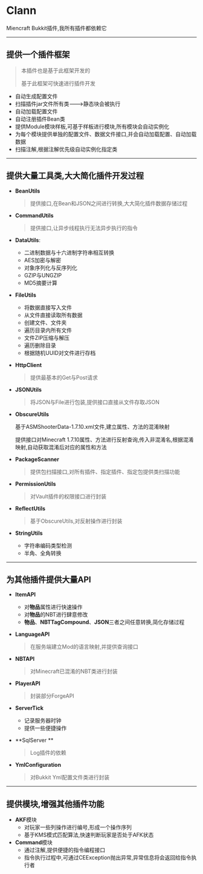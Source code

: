 # Clann

Miencraft Bukkit插件,我所有插件都依赖它

------

## 提供一个插件框架

>本插件也是基于此框架开发的
>
>基于此框架可快速进行插件开发

- 自动生成配置文件
- 扫描插件jar文件所有类--->静态块会被执行
- 自动加载配置文件
- 自动注册插件Bean类
- 提供Module模块样板,可基于样板进行模块,所有模块会自动实例化
- 为每个模块提供单独的配置文件、数据文件接口,并会自动加载配置、自动加载数据
- 扫描注解,根据注解优先级自动实例化指定类

------

## 提供大量工具类,大大简化插件开发过程

- **BeanUtils**

  >提供接口,在Bean和JSON之间进行转换,大大简化插件数据存储过程

- **CommandUtils**

  >提供接口,让异步线程执行无法异步执行的指令

- **DataUtils**:

  - 二进制数据与十六进制字符串相互转换
  - AES加密与解密
  - 对象序列化与反序列化
  - GZIP与UNGZIP
  - MD5摘要计算

- **FileUtils**

  - 将数据直接写入文件
  - 从文件直接读取所有数据
  - 创建文件、文件夹
  - 遍历目录内所有文件
  - 文件ZIP压缩与解压
  - 遍历删除目录
  - 根据随机UUID对文件进行存档

- **HttpClient**

  >提供最基本的Get与Post请求

- **JSONUtils**

  >将JSON与File进行包装,提供接口直接从文件存取JSON

- **ObscureUtils**

  基于ASMShooterData-1.7.10.xml文件,建立属性、方法的混淆映射

  提供接口对Minecraft 1.7.10属性、方法进行反射查询,传入非混淆名,根据混淆映射,自动获取混淆后对应的属性和方法

- **PackageScanner**

  >提供包扫描接口,对所有插件、指定插件、指定包提供类扫描功能

- **PermissionUtils**

  > 对Vault插件的权限接口进行封装

- **ReflectUtils**

  > 基于ObscureUtils,对反射操作进行封装

- **StringUtils**

  - 字符串编码类型检测
  - 半角、全角转换

------

## 为其他插件提供大量API

- **ItemAPI**

  - 对**物品**属性进行快速操作
  - 对**物品**的NBT进行肆意修改
  - **物品**、**NBTTagCompound**、**JSON**三者之间任意转换,简化存储过程

- **LanguageAPI**

  > 在服务端建立Mod的语言映射,并提供查询接口

- **NBTAPI**

  > 对Minecraft已混淆的NBT类进行封装

- **PlayerAPI**

  > 封装部分ForgeAPI

- **ServerTick**

  - 记录服务器时钟
  - 提供一些便捷操作

- **SqlServer **

  > Log插件的依赖

- **YmlConfiguration**

  > 对Bukkit Yml配置文件类进行封装

------

## 提供模块,增强其他插件功能

- **AKF**模块
  - 对玩家一些列操作进行编号,形成一个操作序列
  - 基于KMS模式匹配算法,快速判断玩家是否处于AFK状态
- **Command**模块
  - 通过注解,提供便捷的指令编程接口
  - 指令执行过程中,可通过CEException抛出异常,异常信息将会返回给指令执行者